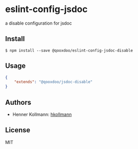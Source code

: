 # eslint-config-jsdoc

a disable configuration for jsdoc

## Install

```
$ npm install --save @qooxdoo/eslint-config-jsdoc-disable
```


## Usage

```json
{
	"extends": "@qooxdoo/jsdoc-disable"
}
```


## Authors

- Henner Kollmann: [hkollmann](Henner.Kollmann@gmx.de)


## License

MIT
